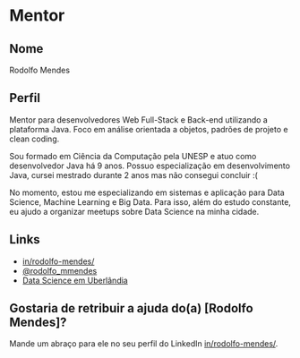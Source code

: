 # Mentor

## Nome

Rodolfo Mendes

## Perfil

Mentor para desenvolvedores Web Full-Stack e Back-end utilizando a plataforma Java. Foco em análise
orientada a objetos, padrões de projeto e clean coding.

Sou formado em Ciência da Computação pela UNESP e atuo como desenvolvedor Java há 9 anos. Possuo
especialização em desenvolvimento Java, cursei mestrado durante 2 anos mas não consegui concluir :(

No momento, estou me especializando em sistemas e aplicação para Data Science, Machine Learning e
Big Data. Para isso, além do estudo constante, eu ajudo a organizar meetups sobre Data Science na 
minha cidade.

## Links

* [in/rodolfo-mendes/](https://www.linkedin.com/in/rodolfo-mendes/)
* [@rodolfo_mmendes](https://twitter.com/rodolfo_mmendes)
* [Data Science em Uberlândia](https://www.meetup.com/pt-BR/Data-Science-Big-Data-Meetup-Uberlandia)

## Gostaria de retribuir a ajuda do(a) [Rodolfo Mendes]?

Mande um abraço para ele no seu perfil do LinkedIn [in/rodolfo-mendes/](https://www.linkedin.com/in/rodolfo-mendes/).
